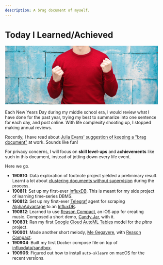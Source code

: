 ```yaml
---
description: A brag document of myself.
---
```


# Today I Learned/Achieved



![](../.gitbook/assets/image%20%284%29.png)

Each New Years Day during my middle school era, I would review what I have done for the past year, trying my best to summarize into one sentence for each day, and post online. With life complexity shooting up, I stopped making annual reviews. 

Recently, I have read about [Julia Evans' suggestion of keeping a "brag document"](https://jvns.ca/blog/brag-documents/) at work. Sounds like fun! 

For privacy concerns, I will focus on **skill level-ups** and **achievements** like such in this document, instead of jotting down every life event. 

Here we go.

* **190810**: Data exploration of footnote project yielded a preliminary result. Learnt a lot about [clustering documents without supervision](../data-science/clustering-documents-unsupervisedly.md) during the process. 
* **190811**: Set up my first-ever [InfluxDB](https://www.influxdata.com/). This is meant for my side project of learning time-series DBMS.
* **190812**: Set up my first-ever [Telegraf](https://www.influxdata.com/time-series-platform/telegraf/) agent for scraping [AlphaAdvantage](https://www.alphavantage.co/) to an [InfluxDB](https://www.influxdata.com/). 
* **190812**: Learned to use [Reason Compact](https://apps.apple.com/us/app/reason-compact-make-music/id1253419004), an iOS app for creating music. Composed a short demo, [Candy Jar](https://soundcloud.com/tslmy/candy-jar), with it.
* **190831**: Ran my first [Google Cloud](https://console.cloud.google.com/home/dashboard) [AutoML Tables](https://cloud.google.com/automl-tables/docs/quickstart) model for the _pltns_ project.
* **190901**: Made another short melody, [Me Gegavere](https://soundcloud.com/tslmy/me-gegavere), with [Reason Compact](https://apps.apple.com/us/app/reason-compact-make-music/id1253419004).
* **190904**: Built my first Docker compose file on top of [influxdata/sandbox](https://github.com/influxdata/sandbox).
* **190906**: Figured out how to install `auto-sklearn` on macOS for the recent versions.



